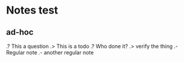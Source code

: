 # Notes test

## ad-hoc

.? This a question 
.> This is a todo
.? Who done it?
.> verify the thing
.- Regular note
.- another regular note

